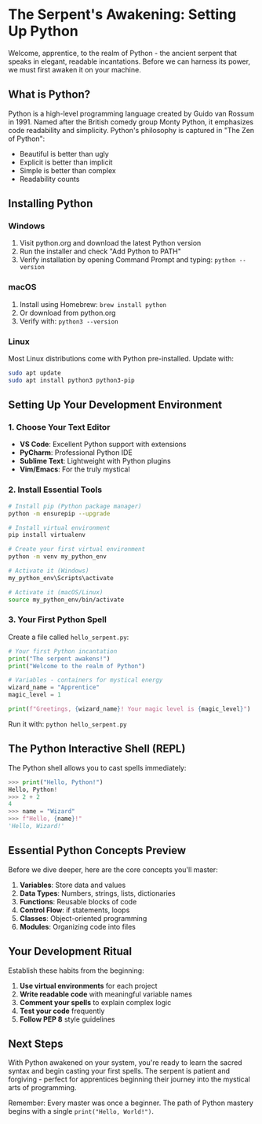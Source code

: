 # The Serpent's Awakening: Setting Up Python

Welcome, apprentice, to the realm of Python - the ancient serpent that speaks in elegant, readable incantations. Before we can harness its power, we must first awaken it on your machine.

## What is Python?

Python is a high-level programming language created by Guido van Rossum in 1991. Named after the British comedy group Monty Python, it emphasizes code readability and simplicity. Python's philosophy is captured in "The Zen of Python":

- Beautiful is better than ugly
- Explicit is better than implicit  
- Simple is better than complex
- Readability counts

## Installing Python

### Windows
1. Visit python.org and download the latest Python version
2. Run the installer and check "Add Python to PATH"
3. Verify installation by opening Command Prompt and typing: `python --version`

### macOS
1. Install using Homebrew: `brew install python`
2. Or download from python.org
3. Verify with: `python3 --version`

### Linux
Most Linux distributions come with Python pre-installed. Update with:
```bash
sudo apt update
sudo apt install python3 python3-pip
```

## Setting Up Your Development Environment

### 1. Choose Your Text Editor
- **VS Code**: Excellent Python support with extensions
- **PyCharm**: Professional Python IDE
- **Sublime Text**: Lightweight with Python plugins
- **Vim/Emacs**: For the truly mystical

### 2. Install Essential Tools
```bash
# Install pip (Python package manager)
python -m ensurepip --upgrade

# Install virtual environment
pip install virtualenv

# Create your first virtual environment
python -m venv my_python_env

# Activate it (Windows)
my_python_env\Scripts\activate

# Activate it (macOS/Linux)
source my_python_env/bin/activate
```

### 3. Your First Python Spell
Create a file called `hello_serpent.py`:

```python
# Your first Python incantation
print("The serpent awakens!")
print("Welcome to the realm of Python")

# Variables - containers for mystical energy
wizard_name = "Apprentice"
magic_level = 1

print(f"Greetings, {wizard_name}! Your magic level is {magic_level}")
```

Run it with: `python hello_serpent.py`

## The Python Interactive Shell (REPL)

The Python shell allows you to cast spells immediately:

```python
>>> print("Hello, Python!")
Hello, Python!
>>> 2 + 2
4
>>> name = "Wizard"
>>> f"Hello, {name}!"
'Hello, Wizard!'
```

## Essential Python Concepts Preview

Before we dive deeper, here are the core concepts you'll master:

1. **Variables**: Store data and values
2. **Data Types**: Numbers, strings, lists, dictionaries
3. **Functions**: Reusable blocks of code
4. **Control Flow**: if statements, loops
5. **Classes**: Object-oriented programming
6. **Modules**: Organizing code into files

## Your Development Ritual

Establish these habits from the beginning:

1. **Use virtual environments** for each project
2. **Write readable code** with meaningful variable names
3. **Comment your spells** to explain complex logic
4. **Test your code** frequently
5. **Follow PEP 8** style guidelines

## Next Steps

With Python awakened on your system, you're ready to learn the sacred syntax and begin casting your first spells. The serpent is patient and forgiving - perfect for apprentices beginning their journey into the mystical arts of programming.

Remember: Every master was once a beginner. The path of Python mastery begins with a single `print("Hello, World!")`.